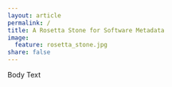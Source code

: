 ```yaml
---
layout: article
permalink: /
title: A Rosetta Stone for Software Metadata 
image: 
  feature: rosetta_stone.jpg
share: false
---
```


Body Text

